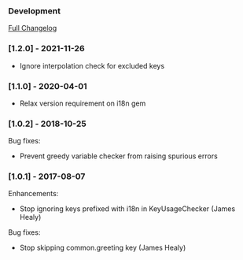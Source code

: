 ### Development
[Full Changelog](https://github.com/conversation/i18n-hygiene/compare/v1.0.0...master)

### [1.2.0] - 2021-11-26

* Ignore interpolation check for excluded keys

### [1.1.0] - 2020-04-01

* Relax version requirement on i18n gem

### [1.0.2] - 2018-10-25

Bug fixes:

* Prevent greedy variable checker from raising spurious errors

### [1.0.1] - 2017-08-07

Enhancements:

* Stop ignoring keys prefixed with i18n in KeyUsageChecker (James Healy)

Bug fixes:

* Stop skipping common.greeting key (James Healy)
